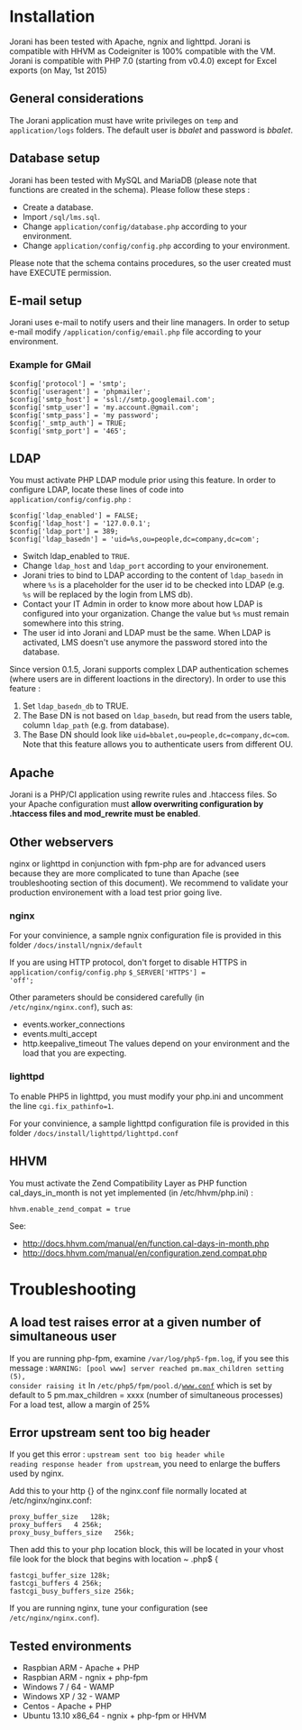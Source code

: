 # Installation

Jorani has been tested with Apache, ngnix and lighttpd.
Jorani is compatible with HHVM as Codeigniter is 100% compatible with the VM. 
Jorani is compatible with PHP 7.0 (starting from v0.4.0) except for Excel exports (on May, 1st 2015)

## General considerations

The Jorani application must have write privileges on <code>temp</code> and <code>application/logs</code> folders. 
The default user is *bbalet* and password is *bbalet*.

## Database setup

Jorani has been tested with MySQL and MariaDB (please note that functions are created in the schema). Please follow these steps :
* Create a database.
* Import <code>/sql/lms.sql</code>.
* Change <code>application/config/database.php</code> according to your environment.
* Change <code>application/config/config.php</code> according to your environment.

Please note that the schema contains procedures, so the user created must have EXECUTE permission.

## E-mail setup

Jorani uses e-mail to notify users and their line managers. In order to setup e-mail modify 
<code>/application/config/email.php</code> file according to your environment.

### Example for GMail

    $config['protocol'] = 'smtp';
    $config['useragent'] = 'phpmailer';
    $config['smtp_host'] = 'ssl://smtp.googlemail.com';
    $config['smtp_user'] = 'my.account.@gmail.com';
    $config['smtp_pass'] = 'my password';
    $config['_smtp_auth'] = TRUE;
    $config['smtp_port'] = '465';

## LDAP

You must activate PHP LDAP module prior using this feature.
In order to configure LDAP, locate these lines of code into <code>application/config/config.php</code> :

    $config['ldap_enabled'] = FALSE;
    $config['ldap_host'] = '127.0.0.1';
    $config['ldap_port'] = 389;
    $config['ldap_basedn'] = 'uid=%s,ou=people,dc=company,dc=com';

* Switch ldap_enabled to <code>TRUE</code>.
* Change <code>ldap_host</code> and <code>ldap_port</code> according to your environement.
* Jorani tries to bind to LDAP according to the content of <code>ldap_basedn</code> in where <code>%s</code> is a placeholder for the user id to be checked into LDAP (e.g. <code>%s</code> will be replaced by the login from LMS db).
* Contact your IT Admin in order to know more about how LDAP is configured into your organization. Change the value but <code>%s</code> must remain somewhere into this string.
* The user id into Jorani and LDAP must be the same. When LDAP is activated, LMS doesn't use anymore the password stored into the database.

Since version 0.1.5, Jorani supports complex LDAP authentication schemes (where users are in different loactions in the directory). In order to use this feature :

1. Set <code>ldap_basedn_db</code> to TRUE.
2. The Base DN is not based on <code>ldap_basedn</code>, but read from the users table, column <code>ldap_path</code> (e.g. from database).
3. The Base DN should look like <code>uid=bbalet,ou=people,dc=company,dc=com</code>. Note that this feature allows you to authenticate users from different OU.

## Apache

Jorani is a PHP/CI application using rewrite rules and .htaccess files. 
So your Apache configuration must **allow overwriting configuration by .htaccess files and mod_rewrite must be enabled**.

## Other webservers

nginx or lighttpd in conjunction with fpm-php are for advanced users because they are more complicated to tune than Apache (see troubleshooting section of this document).
We recommend to validate your production environement with a load test prior going live.

### nginx

For your convinience, a sample ngnix configuration file is provided in this folder
<code>/docs/install/ngnix/default</code>

If you are using HTTP protocol, don't forget to disable HTTPS in <code>application/config/config.php</code>
<code>$_SERVER['HTTPS'] = 'off';</code>

Other parameters should be considered carefully (in <code>/etc/nginx/nginx.conf</code>), such as:
* events.worker_connections
* events.multi_accept
* http.keepalive_timeout
The values depend on your environment and the load that you are expecting.

### lighttpd

To enable PHP5 in lighttpd, you must modify your php.ini and uncomment the line <code>cgi.fix_pathinfo=1</code>.

For your convinience, a sample lighttpd configuration file is provided in this folder <code>/docs/install/lighttpd/lighttpd.conf</code>

## HHVM

You must activate the Zend Compatibility Layer as PHP function cal_days_in_month is not yet implemented (in /etc/hhvm/php.ini) :

    hhvm.enable_zend_compat = true

See:
* http://docs.hhvm.com/manual/en/function.cal-days-in-month.php
* http://docs.hhvm.com/manual/en/configuration.zend.compat.php


# Troubleshooting

## A load test raises error at a given number of simultaneous user

If you are running php-fpm, examine <code>/var/log/php5-fpm.log</code>, if you see this message :
<code>WARNING: [pool www] server reached pm.max_children setting (5), consider raising it</code>
In <code>/etc/php5/fpm/pool.d/www.conf</code> which is set by default to 5
pm.max_children = xxxx (number of simultaneous processes)
For a load test, allow a margin of 25%

## Error upstream sent too big header

If you get this error : <code>upstream sent too big header while reading response header from upstream</code>, you need to enlarge the buffers used by nginx.

Add this to your http {} of the nginx.conf file normally located at /etc/nginx/nginx.conf:

    proxy_buffer_size   128k;
    proxy_buffers   4 256k;
    proxy_busy_buffers_size   256k;

Then add this to your php location block, this will be located in your vhost file look for the block that begins with location ~ .php$ {

    fastcgi_buffer_size 128k;
    fastcgi_buffers 4 256k;
    fastcgi_busy_buffers_size 256k;

If you are running nginx, tune your configuration (see <code>/etc/nginx/nginx.conf</code>).

## Tested environments

* Raspbian ARM - Apache + PHP
* Raspbian ARM - ngnix + php-fpm
* Windows 7 / 64 - WAMP
* Windows XP / 32 - WAMP
* Centos - Apache + PHP
* Ubuntu 13.10 x86_64 - ngnix + php-fpm or HHVM

